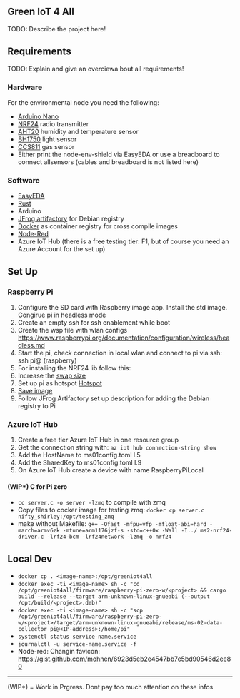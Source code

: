## Green IoT 4 All
TODO: Describe the project here!
## Requirements 
TODO: Explain and give an overciewa bout all requirements!
### Hardware

For the environmental node you need the following:
- [Arduino Nano](https://www.amazon.de/AZDelivery-Atmega328-gratis-Arduino-kompatibel/dp/B078SBBST6/ref=sr_1_3?__mk_de_DE=ÅMÅŽÕÑ&dchild=1&keywords=Arduino+nano&qid=1616487341&sr=8-3)
- [NRF24](https://www.amazon.de/AZDelivery-NRF24L01-Wireless-Arduino-Raspberry/dp/B06XJN417D/ref=sr_1_1_sspa?__mk_de_DE=ÅMÅŽÕÑ&crid=3CWF8YKB82U61&keywords=NRF24&qid=1647773505&sprefix=nrf24%2Caps%2C81&sr=8-1-spons&psc=1&smid=A1X7QLRQH87QA3&spLa=ZW5jcnlwdGVkUXVhbGlmaWVyPUExOU9QRDBBRDZXVUtNJmVuY3J5cHRlZElkPUEwODY3ODMzTUgyT1ZTRzRMQThMJmVuY3J5cHRlZEFkSWQ9QTAxMTYzOThETks5TU9DWjAzRVYmd2lkZ2V0TmFtZT1zcF9hdGYmYWN0aW9uPWNsaWNrUmVkaXJlY3QmZG9Ob3RMb2dDbGljaz10cnVl) radio transmitter
- [AHT20](https://www.digikey.de/de/products/detail/adafruit-industries-llc/4566/12396895?utm_adgroup=Evaluation%20Boards%20-%20Expansion%20Boards%2C%20Daughter%20Cards&utm_source=google&utm_medium=cpc&utm_campaign=Shopping_Product_Development%20Boards%2C%20Kits%2C%20Programmers_Returning&utm_term=&productid=12396895&gclid=CjwKCAjwoduRBhA4EiwACL5RPz9I1AyRmXYULpqFdMFsBt8JcVPtelJ8Xrqdz0pHjbfnsiqXQkHLThoC2Z4QAvD_BwE) humidity and temperature sensor
- [BH1750](https://www.amazon.de/AZDelivery-GY-302-Helligkeitsensor-Arduino-Raspberry/dp/B07TKWNGZ4/ref=sr_1_3?__mk_de_DE=ÅMÅŽÕÑ&crid=16VWDXFS7YZ96&keywords=bh+1750&qid=1647773715&sprefix=bh1750%2Caps%2C225&sr=8-3) light sensor
- [CCS811](https://www.amazon.de/Vaorwne-CJMCU-811-Qualit？T-Numerische-Sensoren/dp/B08BWL1L97/ref=sr_1_7?__mk_de_DE=ÅMÅŽÕÑ&crid=13BAZN0XHD0O5&keywords=CCS811&qid=1647773748&sprefix=ccs811%2Caps%2C73&sr=8-7) gas sensor
- Either print the node-env-shield via EasyEDA or use a breadboard to connect allsensors (cables and breadboard is not listed here)

### Software
- [EasyEDA](https://easyeda.com)
- [Rust](https://www.rust-lang.org/tools/install) 
- Arduino 
- [JFrog artifactory](https://greeniot4all.jfrog.io/ui/packages) for Debian registry
- [Docker](https://hub.docker.com/r/fabianbruenger/greeniot4all) as container registry for cross compile images
- [Node-Red](https://nodered.org/docs/getting-started/)
- Azure IoT Hub (there is a free testing tier: F1, but of course you need an Azure Account for the set up)

## Set Up

### Raspberry Pi
1. Configure the SD card with Raspberry image app. Install the std image. Congirue pi in headless mode
2. Create an empty ssh for ssh enablement while boot
3. Create the wsp file with wlan configs https://www.raspberrypi.org/documentation/configuration/wireless/headless.md
4. Start the pi, check connection in local wlan and connect to pi via ssh: ssh pi@<ip-address> (raspberry)
5. For installing the NRF24 lib follow this:
6. Increase the [swap size](https://wpitchoune.net/tricks/raspberry_pi3_increase_swap_size.html)
7. Set up pi as hotspot [Hotspot](https://www.raspberryconnect.com/projects/65-raspberrypi-hotspot-accesspoints/158-raspberry-pi-auto-wifi-hotspot-switch-direct-connection)
8. [Save image ](https://howchoo.com/pi/create-a-backup-image-of-your-raspberry-pi-sd-card-in-mac-osx)
9. Follow JFrog Artifactory set up description for adding the Debian registry to Pi


### Azure IoT Hub
1. Create a free tier Azure IoT Hub in one resource group
2. Get the connection string with: `az iot hub connection-string show`
3. Add the HostName to ms01config.toml l.5
4. Add the SharedKey to ms01config.toml l.9
5. On Azure IoT Hub create a device with name RaspberryPiLocal

#### (WIP*) C for Pi zero 
- `cc server.c -o server -lzmq` to compile with zmq
- Copy files to cocker image for testing zmq: `docker cp server.c nifty_shirley:/opt/testing_zmq`
- make without Makefile: `g++ -Ofast -mfpu=vfp -mfloat-abi=hard -march=armv6zk -mtune=arm1176jzf-s -std=c++0x -Wall -I../ ms2-nrf24-driver.c -lrf24-bcm -lrf24network -lzmq -o nrf24`

## Local Dev
- `docker cp . <image-name>:/opt/greeniot4all`
- `docker exec -ti <image-name> sh -c "cd /opt/greeniot4all/firmware/raspberry-pi-zero-w/<project> && cargo build --release --target arm-unknown-linux-gnueabi (--output /opt/build/<project>.deb)"`
- `docker exec -ti <image-name> sh -c "scp /opt/greeniot4all/firmware/raspberry-pi-zero-w/<project>/target/arm-unknown-linux-gnueabi/release/ms-02-data-collector pi@<IP-address>:/home/pi"`
- `systemctl status service-name.service`
- `journalctl -u service-name.service -f`
- Node-red: Changin favicon: https://gist.github.com/mohnen/6923d5eb2e4547bb7e5bd90546d2ee80





--------------
(WIP*) = Work in Prgress. Dont pay too much attention on these infos